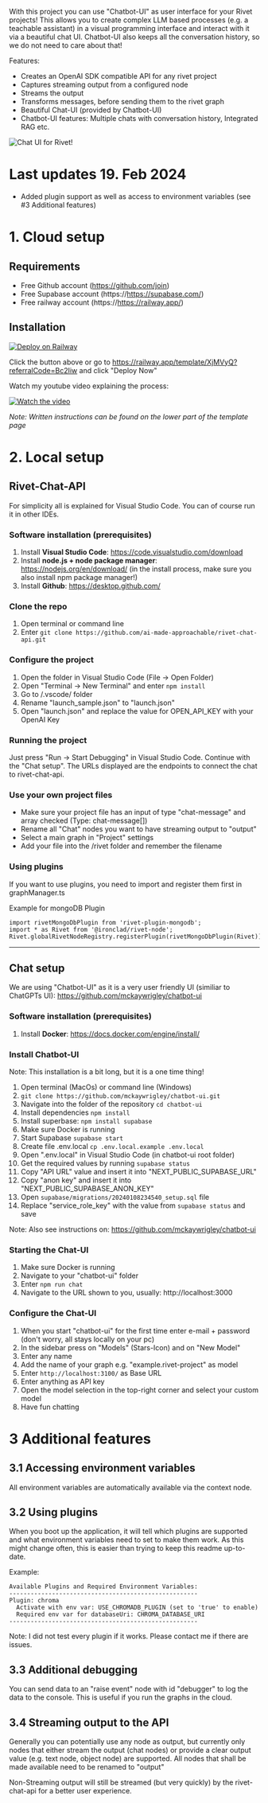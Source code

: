 
With this project you can use "Chatbot-UI" as user interface for your Rivet projects!
This allows you to create complex LLM based processes (e.g. a teachable assistant) in a visual programming interface and interact with it via a beautiful chat UI. Chatbot-UI also keeps all the conversation history, so we do not need to care about that!

Features:
- Creates an OpenAI SDK compatible API for any rivet project
- Captures streaming output from a configured node
- Streams the output
- Transforms messages, before sending them to the rivet graph
- Beautiful Chat-UI (provided by Chatbot-UI)
- Chatbot-UI features: Multiple chats with conversation history, Integrated RAG etc.

![Chat UI for Rivet!](/chat_ui.png "Chat UI for Rivet!")

# Last updates 19. Feb 2024
- Added plugin support as well as access to environment variables (see #3 Additional features)

# 1. Cloud setup
## Requirements
- Free Github account (https://github.com/join)
- Free Supabase account (https://https://supabase.com/)
- Free railway account (https://https://railway.app/)

## Installation
[![Deploy on Railway](https://railway.app/button.svg)](https://railway.app/template/XjMVyQ?referralCode=Bc2Iiw)

Click the button above or go to https://railway.app/template/XjMVyQ?referralCode=Bc2Iiw and click "Deploy Now"

Watch my youtube video explaining the process:

[![Watch the video](https://img.youtube.com/vi/WY2t1wFg50M/default.jpg)](https://youtu.be/WY2t1wFg50M)

*Note: Written instructions can be found on the lower part of the template page*

# 2. Local setup
## Rivet-Chat-API
For simplicity all is explained for Visual Studio Code. You can of course run it in other IDEs.

### Software installation (prerequisites)
1. Install **Visual Studio Code**: https://code.visualstudio.com/download
1. Install **node.js + node package manager**: https://nodejs.org/en/download/ (in the install process, make sure you also install npm package manager!)
1. Install **Github**: https://desktop.github.com/

### Clone the repo
1. Open terminal or command line
1. Enter ```git clone https://github.com/ai-made-approachable/rivet-chat-api.git```

### Configure the project
1. Open the folder in Visual Studio Code (File -> Open Folder)
1. Open "Terminal -> New Terminal" and enter ```npm install```
1. Go to /.vscode/ folder
1. Rename "launch_sample.json" to "launch.json"
1. Open "launch.json" and replace the value for OPEN_API_KEY with your OpenAI Key

### Running the project
Just press "Run -> Start Debugging" in Visual Studio Code.
Continue with the "Chat setup". The URLs displayed are the endpoints to connect the chat to rivet-chat-api.

### Use your own project files
- Make sure your project file has an input of type "chat-message" and array checked (Type: chat-message[])
- Rename all "Chat" nodes you want to have streaming output to "output"
- Select a main graph in "Project" settings
- Add your file into the /rivet folder and remember the filename

### Using plugins
If you want to use plugins, you need to import and register them first in graphManager.ts

Example for mongoDB Plugin
```
import rivetMongoDbPlugin from 'rivet-plugin-mongodb';
import * as Rivet from '@ironclad/rivet-node';
Rivet.globalRivetNodeRegistry.registerPlugin(rivetMongoDbPlugin(Rivet));
```

---
## Chat setup
We are using "Chatbot-UI" as it is a very user friendly UI (similiar to ChatGPTs UI): https://github.com/mckaywrigley/chatbot-ui

### Software installation (prerequisites)
1. Install **Docker**: https://docs.docker.com/engine/install/

### Install Chatbot-UI
Note: This installation is a bit long, but it is a one time thing!

1. Open terminal (MacOs) or command line (Windows)
1. ```git clone https://github.com/mckaywrigley/chatbot-ui.git```
1. Navigate into the folder of the repository ```cd chatbot-ui```
1. Install dependencies ```npm install```
1. Install superbase: ```npm install supabase```
1. Make sure Docker is running
1. Start Supabase ```supabase start```
1. Create file .env.local ```cp .env.local.example .env.local```
1. Open ".env.local" in Visual Studio Code (in chatbot-ui root folder)
1. Get the required values by running ```supabase status```
1. Copy "API URL" value and insert it into "NEXT_PUBLIC_SUPABASE_URL"
1. Copy "anon key" and insert it into "NEXT_PUBLIC_SUPABASE_ANON_KEY"
1. Open ```supabase/migrations/20240108234540_setup.sql``` file
1. Replace "service_role_key" with the value from ```supabase status``` and save

Note: Also see instructions on: https://github.com/mckaywrigley/chatbot-ui

### Starting the Chat-UI
1. Make sure Docker is running
1. Navigate to your "chatbot-ui" folder
1. Enter ```npm run chat```
1. Navigate to the URL shown to you, usually: http://localhost:3000

### Configure the Chat-UI
1. When you start "chatbot-ui" for the first time enter e-mail + password (don't worry, all stays locally on your pc)
1. In the sidebar press on "Models" (Stars-Icon) and on "New Model"
1. Enter any name
1. Add the name of your graph e.g. "example.rivet-project" as model
1. Enter ```http://localhost:3100/``` as Base URL
1. Enter anything as API key
1. Open the model selection in the top-right corner and select your custom model
1. Have fun chatting

# 3 Additional features

## 3.1 Accessing environment variables
All environment variables are automatically available via the context node.

## 3.2 Using plugins
When you boot up the application, it will tell which plugins are supported and what environment variables need to set to make them work.
As this might change often, this is easier than trying to keep this readme up-to-date.

Example:

```
Available Plugins and Required Environment Variables:
-----------------------------------------------------
Plugin: chroma
  Activate with env var: USE_CHROMADB_PLUGIN (set to 'true' to enable)
  Required env var for databaseUri: CHROMA_DATABASE_URI
-----------------------------------------------------
```

Note: I did not test every plugin if it works. Please contact me if there are issues.

## 3.3 Additional debugging
You can send data to an "raise event" node with id "debugger" to log the data to the console. This is useful if you run the graphs in the cloud.

## 3.4 Streaming output to the API
Generally you can potentially use any node as output, but currently only nodes that either stream the output (chat nodes) or provide a clear output value (e.g. text node, object node) are supported. All nodes that shall be made available need to be renamed to "output"

Non-Streaming output will still be streamed (but very quickly) by the rivet-chat-api for a better user experience.